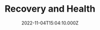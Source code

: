 ---
title: Recovery and Health
date: 2022-11-04T15:04:10.000Z
description: Articles on injury recovery & health
display: true
---